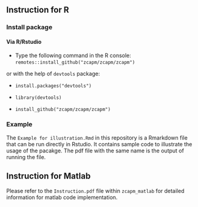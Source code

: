 ## Instruction for R

### Install package
#### Via R/Rstudio

* Type the following command in the R console: `remotes::install_github("zcapm/zcapm/zcapm")`

or with the help of `devtools` package:

* `install.packages("devtools")`

* `library(devtools)`
 
* `install_github("zcapm/zcapm/zcapm")`


### Example
The `Example for illustration.Rmd` in this repository is a Rmarkdown file that can be run directly in Rstudio. It contains sample code to illustrate the usage of the pacakge. The pdf file with the same name is the output of running the file. 

## Instruction for Matlab
Please refer to the `Instruction.pdf` file within `zcapm_matlab` for detailed information for matlab code implementation.

<!--
**zcapm/zcapm** is a ✨ _special_ ✨ repository because its `README.md` (this file) appears on your GitHub profile.
-->
